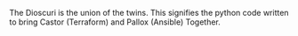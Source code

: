 The Dioscuri is the union of the twins. This signifies the python code written to bring Castor (Terraform) and Pallox (Ansible) Together.